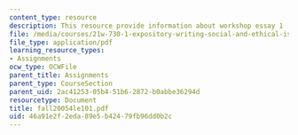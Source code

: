 ```yaml
---
content_type: resource
description: This resource provide information about workshop essay 1
file: /media/courses/21w-730-1-expository-writing-social-and-ethical-issues-in-print-photography-and-film-fall-2005/46a91e2f2eda89e5b42479fb96dd0b2c_fall20054le101.pdf
file_type: application/pdf
learning_resource_types:
- Assignments
ocw_type: OCWFile
parent_title: Assignments
parent_type: CourseSection
parent_uid: 2ac41253-05b4-51b6-2872-b0abbe36294d
resourcetype: Document
title: fall20054le101.pdf
uid: 46a91e2f-2eda-89e5-b424-79fb96dd0b2c
---
```

